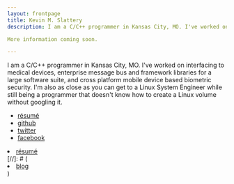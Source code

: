 ```yaml
---
layout: frontpage
title: Kevin M. Slattery 
description: I am a C/C++ programmer in Kansas City, MO. I've worked on interfacing to medical devices, enterprise message bus and framework libraries for a large software suite, and cross platform mobile device based biometric security. I'm also as close as you can get to a Linux System Engineer while still being a programmer that doesn't know how to create a Linux volume without googling it.

More information coming soon.

---
```


I am a C/C++ programmer in Kansas City, MO. I've worked on interfacing to medical devices, enterprise message bus and framework libraries for a large software suite, and cross platform mobile device based biometric security. I'm also as close as you can get to a Linux System Engineer while still being a programmer that doesn't know how to create a Linux volume without googling it.

<div class="navbar">
  <div class="navbar-inner">
      <ul class="nav">
          <li><a href="{{ BASE_PATH }}/pages/slattery_resume.html">résumé</a></li>
          <li><a href="https://github.com/kslattery">github</a></li>
          <li><a href="https://twitter.com/kslattery">twitter</a></li>
          <li><a href="https://www.facebook.com/kslattery">facebook</a></li>
      </ul>
  </div>
</div>

<li><a href="{{ BASE_PATH }}/pages/slattery_resume.html">résumé</a></li>
[//]: # (     <li><a href="http://kslattery.org/blog">blog</a></li> )

